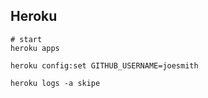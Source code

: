 Heroku
-

````
# start
heroku apps

heroku config:set GITHUB_USERNAME=joesmith

heroku logs -a skipe

````
